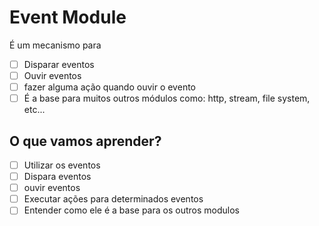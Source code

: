 # Event Module

É um mecanismo para
* [ ] Disparar eventos
* [ ] Ouvir eventos
* [ ] fazer alguma ação quando ouvir o evento
* [ ] É a base para muitos outros módulos como: http, stream, file system, etc...

## O que vamos aprender?

* [ ] Utilizar os eventos
* [ ] Dispara eventos
* [ ] ouvir eventos
* [ ] Executar ações para determinados eventos
* [ ] Entender como ele é a base para os outros modulos
